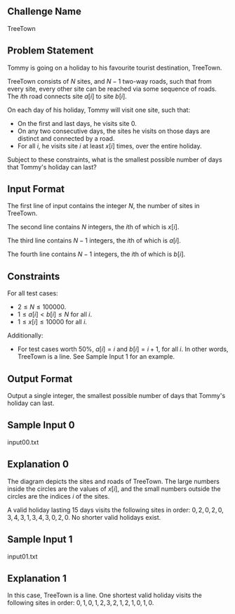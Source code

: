 ## Challenge Name

TreeTown

## Problem Statement

Tommy is going on a holiday to his favourite tourist destination, TreeTown.

TreeTown consists of $N$ sites, and $N-1$ two-way roads, such that from every site,
every other site can be reached via some sequence of roads.
The $i$th road connects site $a[i]$ to site $b[i]$.

On each day of his holiday, Tommy will visit one site, such that:

- On the first and last days, he visits site $0$.
- On any two consecutive days, the sites he visits on those days are distinct and connected by a road.
- For all $i$, he visits site $i$ at least $x[i]$ times, over the entire holiday.

Subject to these constraints, what is the smallest possible number of days that Tommy's holiday can last?

## Input Format

The first line of input contains the integer $N$, the number of sites in TreeTown.

The second line contains $N$ integers, the $i$th of which is $x[i]$.

The third line contains $N-1$ integers, the $i$th of which is $a[i]$.

The fourth line contains $N-1$ integers, the $i$th of which is $b[i]$.


## Constraints

For all test cases:

- $2 \le N \le 100000$.
- $1 \le a[i] < b[i] \le N$ for all $i$.
- $1 \le x[i] \le 10000$ for all $i$.

Additionally:

- For test cases worth 50%, $a[i]=i$ and $b[i]=i+1$, for all $i$. In other words, TreeTown is a line. See Sample Input 1 for an example.

## Output Format

Output a single integer, the smallest possible number of days that Tommy's holiday can last.

## Sample Input 0

input00.txt

## Explanation 0

The diagram depicts the sites and roads of TreeTown.
The large numbers inside the circles are the values of $x[i]$,
and the small numbers outside the circles are the indices $i$ of the sites.

A valid holiday lasting 15 days visits the following sites in order:
$0, 2, 0, 2, 0, 3, 4, 3, 1, 3, 4, 3, 0, 2, 0$.
No shorter valid holidays exist.

## Sample Input 1

input01.txt

## Explanation 1

In this case, TreeTown is a line. One shortest valid holiday visits the following sites in order:
$0, 1, 0, 1, 2, 3, 2, 1, 2, 1, 0, 1, 0$.